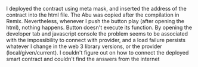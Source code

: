 I deployed the contract using meta mask, and inserted the address of the contract into the html file. The Abu was copied after the compilation in Remix.
Nevertheless, whenever I push the button play (after opening the html), nothing happens. Button doesn't execute its function. 
By opening the developer tab and javascript console the problem seems to be associated with the impossibility to connect with provider, 
and a load failure persists whatever I change in the web 3 library versions, or the provider (local/given/current). 
I couldn't figure out on how to connect the deployed smart contract and couldn't find the answers from the internet

